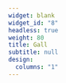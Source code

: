 ```yaml
---
widget: blank
widget_id: "8"
headless: true
weight: 80
title: Gall
subtitle: null
design:
  columns: "1"
---
```

